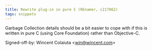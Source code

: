 ```yaml
---
title: Rewrite plug-in in pure C (REnamer, c217062)
tags: snippets
---
```


Garbage Collection details should be a bit easier to cope with if this is written in pure C (using Core Foundation) rather than Objective-C.

Signed-off-by: Wincent Colaiuta &lt;win@wincent.com&gt;

